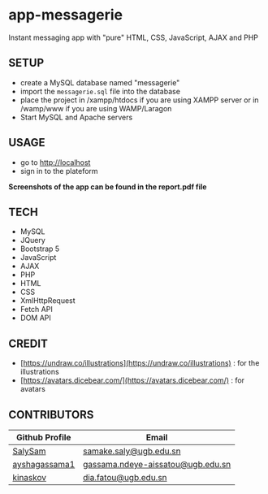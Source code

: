 # app-messagerie
Instant messaging app with "pure" HTML, CSS, JavaScript, AJAX and PHP
## SETUP

* create a MySQL database named "messagerie"
* import the `messagerie.sql` file into the database
* place the project in /xampp/htdocs if you are using XAMPP server or in /wamp/www if you are using WAMP/Laragon
* Start MySQL and Apache servers

## USAGE

* go to [http://localhost](http://localhost)
* sign in to the plateform

**Screenshots of the app can be found in the report.pdf file**

## TECH

* MySQL
* JQuery
* Bootstrap 5 
* JavaScript
* AJAX
* PHP
* HTML
* CSS
* XmlHttpRequest
* Fetch API
* DOM API

## CREDIT
* [https://undraw.co/illustrations](https://undraw.co/illustrations) : for the illustrations
* [https://avatars.dicebear.com/](https://avatars.dicebear.com/) : for avatars

## CONTRIBUTORS
|Github Profile|Email|     
|----|-----|
|[SalySam](https://github.com/SalySam)|samake.saly@ugb.edu.sn|
|[ayshagassama1](https://github.com/ayshagassama1)|gassama.ndeye-aissatou@ugb.edu.sn|
|[kinaskov](https://github.com/kinaskov)|dia.fatou@ugb.edu.sn|


